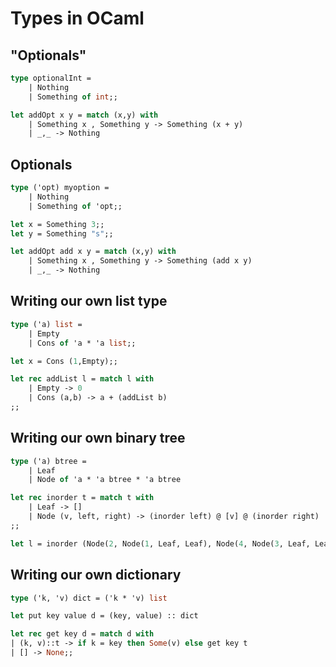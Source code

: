 # Types in OCaml

## "Optionals"

```ocaml
type optionalInt = 
    | Nothing
    | Something of int;;

let addOpt x y = match (x,y) with
    | Something x , Something y -> Something (x + y)
    | _,_ -> Nothing
```

## Optionals

```ocaml
type ('opt) myoption =
    | Nothing
    | Something of 'opt;;

let x = Something 3;;
let y = Something "s";;

let addOpt add x y = match (x,y) with
    | Something x , Something y -> Something (add x y)
    | _,_ -> Nothing
```

## Writing our own list type

```ocaml
type ('a) list = 
    | Empty
    | Cons of 'a * 'a list;;

let x = Cons (1,Empty);;

let rec addList l = match l with
    | Empty -> 0
    | Cons (a,b) -> a + (addList b)
;;
```

## Writing our own binary tree

```ocaml
type ('a) btree =
    | Leaf
    | Node of 'a * 'a btree * 'a btree

let rec inorder t = match t with
    | Leaf -> []
    | Node (v, left, right) -> (inorder left) @ [v] @ (inorder right)
;;

let l = inorder (Node(2, Node(1, Leaf, Leaf), Node(4, Node(3, Leaf, Leaf), Leaf)));;
```

## Writing our own dictionary

```ocaml
type ('k, 'v) dict = ('k * 'v) list

let put key value d = (key, value) :: dict

let rec get key d = match d with
| (k, v)::t -> if k = key then Some(v) else get key t
| [] -> None;;
```
